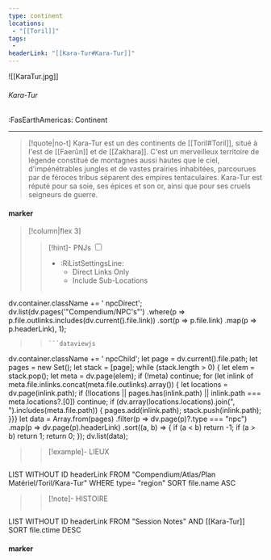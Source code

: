```yaml
---
type: continent
locations:
 - "[[Toril]]"
tags:
 - 
headerLink: "[[Kara-Tur#Kara-Tur]]"
---
```


![[KaraTur.jpg]]
###### Kara-Tur
<span class="sub2">:FasEarthAmericas: Continent</span>
___

> [!quote|no-t]
>Kara-Tur est un des continents de [[Toril#Toril]], situé à l'est de [[Faerûn]] et de [[Zakhara]]. C'est un merveilleux territoire de légende constitué de montagnes aussi hautes que le ciel, d'impénétrables jungles et de vastes prairies inhabitées, parcourues par de féroces tribus séparent des empires tentaculaires. Kara-Tur est réputé pour sa soie, ses épices et son or, ainsi que pour ses cruels seigneurs de guerre.

#### marker
> [!column|flex 3]
> > [!hint]-  PNJs
> > <input type="checkbox" id="npc"/><ul class="sortMenu"><li class="sortIcon">:RiListSettingsLine:<ul class="dropdown npcedit"><li><label for="npc" class="directLabel active">Direct Links Only</label></li><li><label for="npc" class="childLabel">Include Sub-Locations</label></li></ul></li></ul>
> >```dataviewjs
dv.container.className += ' npcDirect';
dv.list(dv.pages('"Compendium/NPC\'s"')
 .where(p => p.file.outlinks.includes(dv.current().file.link))
.sort(p => p.file.link)
.map(p => p.headerLink), 1);
>>```
>>```dataviewjs
dv.container.className += ' npcChild';
let page = dv.current().file.path;
let pages = new Set();
let stack = [page];
while (stack.length > 0) {
let elem = stack.pop();
let meta = dv.page(elem);
if (!meta) continue;
for (let inlink of meta.file.inlinks.concat(meta.file.outlinks).array()) {
let locations = dv.page(inlink.path);
if (!locations || pages.has(inlink.path) || inlink.path === meta.locations?.[0]) continue;
 if (dv.array(locations.locations).join(", ").includes(meta.file.path)) {
 pages.add(inlink.path);
 stack.push(inlink.path);
}}}
let data = Array.from(pages)
.filter(p => dv.page(p)?.type === "npc")
.map(p => dv.page(p).headerLink)
.sort((a, b) => {
if (a < b) return -1;
if (a > b) return 1;
return 0;
});
dv.list(data);
> 
>> [!example]- LIEUX
>>```dataview
LIST WITHOUT ID headerLink
FROM "Compendium/Atlas/Plan Matériel/Toril/Kara-Tur"
WHERE type= "region"
SORT file.name ASC
>
>> [!note]- HISTOIRE
>>```dataview
LIST WITHOUT ID headerLink
FROM "Session Notes" AND [[Kara-Tur]]
SORT file.ctime DESC
#### marker